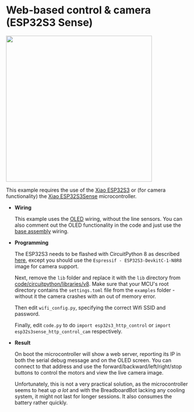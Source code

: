 # Web-based control & camera (ESP32S3 Sense)

<img src="../img/example-http-control.jpg" width="400"/>

This example requires the use of the [Xiao ESP32S3](https://www.seeedstudio.com/XIAO-ESP32S3-p-5627.html) or (for camera functionality) the [Xiao ESP32S3Sense](https://www.seeedstudio.com/XIAO-ESP32S3-Sense-p-5639.html) microcontroller.

* **Wiring**

  This example uses the [OLED](line_follower_oled.md) wiring, without the line sensors. You can also comment out the OLED functionality in the code and just use the [base assembly](../assembly.md) wiring.

* **Programming**

  The ESP32S3 needs to be flashed with CircuitPython 8 as described [here](https://wiki.seeedstudio.com/XIAO_ESP32S3_CircuitPython/), except you should use the `Espressif - ESP32S3-DevkitC-1-N8R8` image for camera support.

  Next, remove the `lib` folder and replace it with the `lib` directory from [code/circuitpython/libraries/v8](https://github.com/konstantint/BreadboardBot/tree/main/code/circuitpython/libraries/v8). Make sure that your MCU's root directory contains the `settings.toml` file from the `examples` folder - without it the camera crashes with an out of memory error.

  Then edit `wifi_config.py`, specifying the correct Wifi SSID and password.

  Finally, edit `code.py` to do `import esp32s3_http_control` or `import esp32s3sense_http_control_cam` respectively.

* **Result**
  
  On boot the microcontroller will show a web server, reporting its IP in both the serial debug message and on the OLED screen. You can connect to that address and use the forward/backward/left/right/stop buttons to control the motors and view the live camera image.

  Unfortunately, this is not a very practical solution, as the microcontroller seems to heat up *a lot* and with the BreadboardBot lacking any cooling system, it might not last for longer sessions. It also consumes the battery rather quickly.

